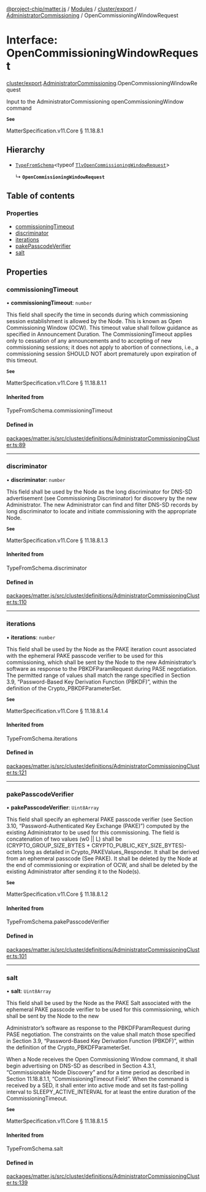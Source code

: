 [@project-chip/matter.js](../README.md) / [Modules](../modules.md) / [cluster/export](../modules/cluster_export.md) / [AdministratorCommissioning](../modules/cluster_export.AdministratorCommissioning.md) / OpenCommissioningWindowRequest

# Interface: OpenCommissioningWindowRequest

[cluster/export](../modules/cluster_export.md).[AdministratorCommissioning](../modules/cluster_export.AdministratorCommissioning.md).OpenCommissioningWindowRequest

Input to the AdministratorCommissioning openCommissioningWindow command

**`See`**

MatterSpecification.v11.Core § 11.18.8.1

## Hierarchy

- [`TypeFromSchema`](../modules/tlv_export.md#typefromschema)\<typeof [`TlvOpenCommissioningWindowRequest`](../modules/cluster_export.AdministratorCommissioning.md#tlvopencommissioningwindowrequest)\>

  ↳ **`OpenCommissioningWindowRequest`**

## Table of contents

### Properties

- [commissioningTimeout](cluster_export.AdministratorCommissioning.OpenCommissioningWindowRequest.md#commissioningtimeout)
- [discriminator](cluster_export.AdministratorCommissioning.OpenCommissioningWindowRequest.md#discriminator)
- [iterations](cluster_export.AdministratorCommissioning.OpenCommissioningWindowRequest.md#iterations)
- [pakePasscodeVerifier](cluster_export.AdministratorCommissioning.OpenCommissioningWindowRequest.md#pakepasscodeverifier)
- [salt](cluster_export.AdministratorCommissioning.OpenCommissioningWindowRequest.md#salt)

## Properties

### commissioningTimeout

• **commissioningTimeout**: `number`

This field shall specify the time in seconds during which commissioning session establishment is allowed by
the Node. This is known as Open Commissioning Window (OCW). This timeout value shall follow guidance as
specified in Announcement Duration. The CommissioningTimeout applies only to cessation of any announcements
and to accepting of new commissioning sessions; it does not apply to abortion of connections, i.e., a
commissioning session SHOULD NOT abort prematurely upon expiration of this timeout.

**`See`**

MatterSpecification.v11.Core § 11.18.8.1.1

#### Inherited from

TypeFromSchema.commissioningTimeout

#### Defined in

[packages/matter.js/src/cluster/definitions/AdministratorCommissioningCluster.ts:89](https://github.com/project-chip/matter.js/blob/558e12c94a201592c28c7bc0743705360b3e5ca6/packages/matter.js/src/cluster/definitions/AdministratorCommissioningCluster.ts#L89)

___

### discriminator

• **discriminator**: `number`

This field shall be used by the Node as the long discriminator for DNS-SD advertisement (see Commissioning
Discriminator) for discovery by the new Administrator. The new Administrator can find and filter DNS-SD
records by long discriminator to locate and initiate commissioning with the appropriate Node.

**`See`**

MatterSpecification.v11.Core § 11.18.8.1.3

#### Inherited from

TypeFromSchema.discriminator

#### Defined in

[packages/matter.js/src/cluster/definitions/AdministratorCommissioningCluster.ts:110](https://github.com/project-chip/matter.js/blob/558e12c94a201592c28c7bc0743705360b3e5ca6/packages/matter.js/src/cluster/definitions/AdministratorCommissioningCluster.ts#L110)

___

### iterations

• **iterations**: `number`

This field shall be used by the Node as the PAKE iteration count associated with the ephemeral PAKE passcode
verifier to be used for this commissioning, which shall be sent by the Node to the new Administrator’s
software as response to the PBKDFParamRequest during PASE negotiation. The permitted range of values shall
match the range specified in Section 3.9, “Password-Based Key Derivation Function (PBKDF)”, within the
definition of the Crypto_PBKDFParameterSet.

**`See`**

MatterSpecification.v11.Core § 11.18.8.1.4

#### Inherited from

TypeFromSchema.iterations

#### Defined in

[packages/matter.js/src/cluster/definitions/AdministratorCommissioningCluster.ts:121](https://github.com/project-chip/matter.js/blob/558e12c94a201592c28c7bc0743705360b3e5ca6/packages/matter.js/src/cluster/definitions/AdministratorCommissioningCluster.ts#L121)

___

### pakePasscodeVerifier

• **pakePasscodeVerifier**: `Uint8Array`

This field shall specify an ephemeral PAKE passcode verifier (see Section 3.10, “Password-Authenticated Key
Exchange (PAKE)”) computed by the existing Administrator to be used for this commissioning. The field is
concatenation of two values (w0 || L) shall be (CRYPTO_GROUP_SIZE_BYTES +
CRYPTO_PUBLIC_KEY_SIZE_BYTES)-octets long as detailed in Crypto_PAKEValues_Responder. It shall be derived
from an ephemeral passcode (See PAKE). It shall be deleted by the Node at the end of commissioning or
expiration of OCW, and shall be deleted by the existing Administrator after sending it to the Node(s).

**`See`**

MatterSpecification.v11.Core § 11.18.8.1.2

#### Inherited from

TypeFromSchema.pakePasscodeVerifier

#### Defined in

[packages/matter.js/src/cluster/definitions/AdministratorCommissioningCluster.ts:101](https://github.com/project-chip/matter.js/blob/558e12c94a201592c28c7bc0743705360b3e5ca6/packages/matter.js/src/cluster/definitions/AdministratorCommissioningCluster.ts#L101)

___

### salt

• **salt**: `Uint8Array`

This field shall be used by the Node as the PAKE Salt associated with the ephemeral PAKE passcode verifier
to be used for this commissioning, which shall be sent by the Node to the new

Administrator’s software as response to the PBKDFParamRequest during PASE negotiation. The constraints on
the value shall match those specified in Section 3.9, “Password-Based Key Derivation Function (PBKDF)”,
within the definition of the Crypto_PBKDFParameterSet.

When a Node receives the Open Commissioning Window command, it shall begin advertising on DNS-SD as
described in Section 4.3.1, “Commissionable Node Discovery” and for a time period as described in Section
11.18.8.1.1, “CommissioningTimeout Field”. When the command is received by a SED, it shall enter into active
mode and set its fast-polling interval to SLEEPY_ACTIVE_INTERVAL for at least the entire duration of the
CommissioningTimeout.

**`See`**

MatterSpecification.v11.Core § 11.18.8.1.5

#### Inherited from

TypeFromSchema.salt

#### Defined in

[packages/matter.js/src/cluster/definitions/AdministratorCommissioningCluster.ts:139](https://github.com/project-chip/matter.js/blob/558e12c94a201592c28c7bc0743705360b3e5ca6/packages/matter.js/src/cluster/definitions/AdministratorCommissioningCluster.ts#L139)
